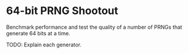 # 64-bit PRNG Shootout

Benchmark performance and test the quality of a number of PRNGs that
generate 64 bits at a time.

TODO: Explain each generator.
